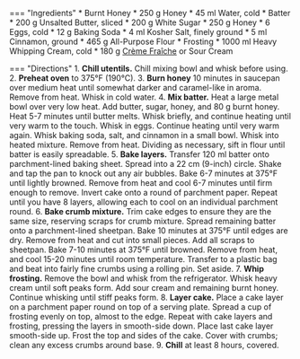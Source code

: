 === "Ingredients"
    * Burnt Honey
        * 250 g Honey
        * 45 ml Water, cold
    * Batter
        * 200 g Unsalted Butter, sliced
        * 200 g White Sugar
        * 250 g Honey
        * 6 Eggs, cold
        * 12 g Baking Soda
        * 4 ml Kosher Salt, finely ground
        * 5 ml Cinnamon, ground
        * 465 g All-Purpose Flour
    * Frosting
        * 1000 ml Heavy Whipping Cream, cold
        * 180 g [Crème Fraîche](../../sauces/creme-fraiche.md) or Sour Cream

=== "Directions"
    1. **Chill utentils.** Chill mixing bowl and whisk before using.
    2. **Preheat oven** to 375°F (190°C).
    3. **Burn honey** 10 minutes in saucepan over medium heat until somewhat darker and caramel-like in aroma. Remove from heat. Whisk in cold water.
    4. **Mix batter.** Heat a large metal bowl over very low heat. Add butter, sugar, honey, and 80 g burnt honey. Heat 5-7 minutes until butter melts. Whisk briefly, and continue heating until very warm to the touch. Whisk in eggs. Continue heating until very warm again. Whisk baking soda, salt, and cinnamon in a small bowl. Whisk into heated mixture. Remove from heat. Dividing as necessary, sift in flour until batter is easily spreadable.
    5. **Bake layers.** Transfer 120 ml batter onto parchment-lined baking sheet. Spread into a 22 cm (9-inch) circle. Shake and tap the pan to knock out any air bubbles. Bake 6-7 minutes at 375°F until lightly browned. Remove from heat and cool 6-7 minutes until firm enough to remove. Invert cake onto a round of parchment paper. Repeat until you have 8 layers, allowing each to cool on an individual parchment round.
    6. **Bake crumb mixture.** Trim cake edges to ensure they are the same size, reserving scraps for crumb mixture. Spread remaining batter onto a parchment-lined sheetpan. Bake 10 minutes at 375°F until edges are dry. Remove from heat and cut into small pieces. Add all scraps to sheetpan. Bake 7-10 minutes at 375°F until browned. Remove from heat, and cool 15-20 minutes until room temperature. Transfer to a plastic bag and beat into fairly fine crumbs using a rolling pin. Set aside.
    7. **Whip frosting.** Remove the bowl and whisk from the refrigerator. Whisk heavy cream until soft peaks form. Add sour cream and remaining burnt honey. Continue whisking until stiff peaks form.
    8. **Layer cake.** Place a cake layer on a parchment paper round on top of a serving plate. Spread a cup of frosting evenly on top, almost to the edge. Repeat with cake layers and frosting, pressing the layers in smooth-side down. Place last cake layer smooth-side up. Frost the top and sides of the cake. Cover with crumbs; clean any excess crumbs around base.
    9. **Chill** at least 8 hours, covered.

[^1]:
    Mitzewich, John. ["Russian Honey Cake."](https://foodwishes.blogspot.com/2019/11/russian-honey-cake.html) *Food Wishes.* 15 November 2019. Accessed December 2020.
